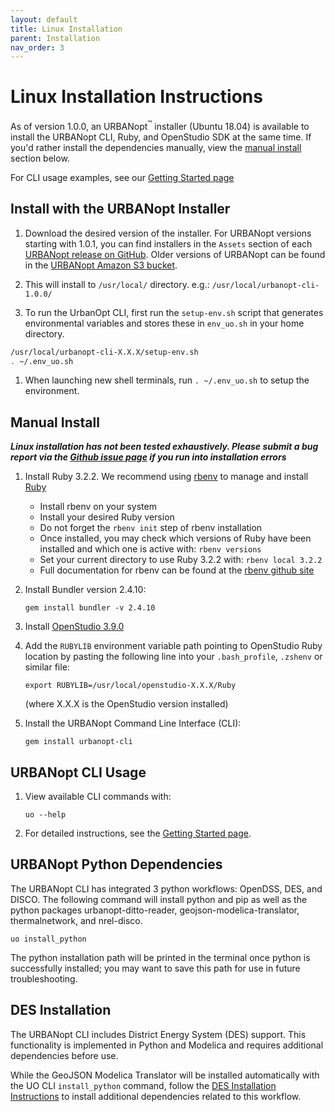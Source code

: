 ```yaml
---
layout: default
title: Linux Installation
parent: Installation
nav_order: 3
---
```


# Linux Installation Instructions

As of version 1.0.0, an URBANopt<sup>&trade;</sup> installer (Ubuntu 18.04) is available to install the URBANopt CLI, Ruby, and OpenStudio SDK at the same time.  If you'd rather install the dependencies manually, view the [manual install](#manual-install) section below.

For CLI usage examples, see our [Getting Started page](../getting_started/getting_started.md)

## Install with the URBANopt Installer

1. Download the desired version of the installer. For URBANopt versions starting with 1.0.1, you can find installers in the `Assets` section of each [URBANopt release on GitHub](https://github.com/urbanopt/urbanopt-cli/releases). Older versions of URBANopt can be found in the [URBANopt Amazon S3 bucket](http://urbanopt-cli-installers.s3-website-us-west-2.amazonaws.com/).

1. This will install to ```/usr/local/``` directory.
e.g.:  ```/usr/local/urbanopt-cli-1.0.0/```

1. To run the UrbanOpt CLI, first run the ```setup-env.sh``` script that generates environmental variables and stores these in ```env_uo.sh``` in your home directory.

```bash
/usr/local/urbanopt-cli-X.X.X/setup-env.sh
. ~/.env_uo.sh
```

1. When launching new shell terminals, run ```. ~/.env_uo.sh``` to setup the environment.

## Manual Install

**_Linux installation has not been tested exhaustively. Please submit a bug report via the [Github issue page](https://github.com/urbanopt/urbanopt-cli/issues) if you run into installation errors_**

1. Install Ruby 3.2.2.  We recommend using [rbenv](https://github.com/rbenv/rbenv#installation) to manage and install [Ruby](https://github.com/rbenv/rbenv#installing-ruby-versions)
    - Install rbenv on your system
    - Install your desired Ruby version
    - Do not forget the `rbenv init` step of rbenv installation
    - Once installed, you may check which versions of Ruby have been installed and which one is active with: `rbenv versions`
    - Set your current directory to use Ruby 3.2.2 with: `rbenv local 3.2.2`
    - Full documentation for rbenv can be found at the [rbenv github site](https://github.com/rbenv/rbenv#command-reference)

1. Install Bundler version 2.4.10:

    ```terminal
    gem install bundler -v 2.4.10
    ```

1. Install [OpenStudio 3.9.0](https://github.com/NREL/OpenStudio/releases/tag/v3.9.0)

1. Add the `RUBYLIB` environment variable path pointing to OpenStudio Ruby location by pasting the following line into your `.bash_profile`, `.zshenv` or similar file:

    ```terminal
    export RUBYLIB=/usr/local/openstudio-X.X.X/Ruby
    ```

    (where X.X.X is the OpenStudio version installed)

1. Install the URBANopt Command Line Interface (CLI):

    ```terminal
    gem install urbanopt-cli
    ```

## URBANopt CLI Usage

1. View available CLI commands with:

    ```terminal
    uo --help
    ```

1. For detailed instructions, see the [Getting Started page](../getting_started/getting_started.md).

## URBANopt Python Dependencies

The URBANopt CLI has integrated 3 python workflows: OpenDSS, DES, and DISCO. The following command will install python and pip as well as the python packages urbanopt-ditto-reader, geojson-modelica-translator, thermalnetwork, and nrel-disco.

```terminal
uo install_python
```

The python installation path will be printed in the terminal once python is successfully installed; you may want to save this path for use in future troubleshooting.

## DES Installation

The URBANopt CLI includes District Energy System (DES) support.  This functionality is implemented in Python and Modelica and requires additional dependencies before use.

While the GeoJSON Modelica Translator will be installed automatically with the UO CLI `install_python` command, follow the [DES Installation Instructions](./des_installation.md) to install additional dependencies related to this workflow.
